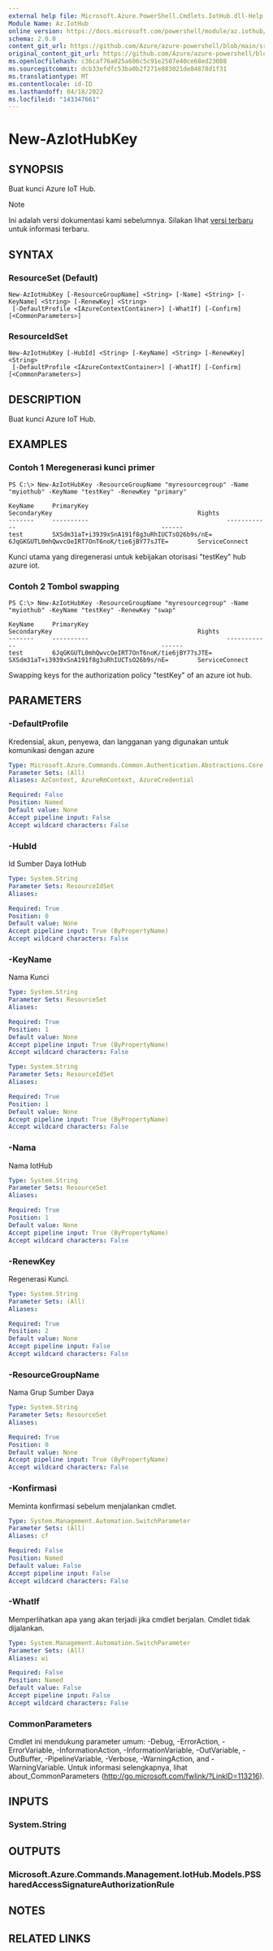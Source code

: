 ```yaml
---
external help file: Microsoft.Azure.PowerShell.Cmdlets.IotHub.dll-Help.xml
Module Name: Az.IotHub
online version: https://docs.microsoft.com/powershell/module/az.iothub/new-aziothubkey
schema: 2.0.0
content_git_url: https://github.com/Azure/azure-powershell/blob/main/src/IotHub/IotHub/help/New-AzIotHubKey.md
original_content_git_url: https://github.com/Azure/azure-powershell/blob/main/src/IotHub/IotHub/help/New-AzIotHubKey.md
ms.openlocfilehash: c36caf76a025a606c5c91e2507e40ce68ed23088
ms.sourcegitcommit: dcb33efdfc53ba0b2f271e883021de84878d1f31
ms.translationtype: MT
ms.contentlocale: id-ID
ms.lasthandoff: 04/18/2022
ms.locfileid: "143347661"
---
```

# New-AzIotHubKey

## SYNOPSIS
Buat kunci Azure IoT Hub.

> [!NOTE]
>Ini adalah versi dokumentasi kami sebelumnya. Silakan lihat [versi terbaru](/powershell/module/az.iothub/new-aziothubkey) untuk informasi terbaru.

## SYNTAX

### ResourceSet (Default)
```
New-AzIotHubKey [-ResourceGroupName] <String> [-Name] <String> [-KeyName] <String> [-RenewKey] <String>
 [-DefaultProfile <IAzureContextContainer>] [-WhatIf] [-Confirm] [<CommonParameters>]
```

### ResourceIdSet
```
New-AzIotHubKey [-HubId] <String> [-KeyName] <String> [-RenewKey] <String>
 [-DefaultProfile <IAzureContextContainer>] [-WhatIf] [-Confirm] [<CommonParameters>]
```

## DESCRIPTION
Buat kunci Azure IoT Hub.

## EXAMPLES

### Contoh 1 Meregenerasi kunci primer
```
PS C:\> New-AzIotHubKey -ResourceGroupName "myresourcegroup" -Name "myiothub" -KeyName "testKey" -RenewKey "primary"

KeyName     PrimaryKey                                      SecondaryKey                                        Rights
-------     ----------                                      ------------                                        ------
test        SXSdm31aT+i3939xSnA191f8g3uRhIUCTsO26b9s/nE=    6JqGKGUTL0mhQwvcOeIRT7OnT6noK/tie6jBY77sJTE=        ServiceConnect
```

Kunci utama yang diregenerasi untuk kebijakan otorisasi "testKey" hub azure iot.

### Contoh 2 Tombol swapping
```
PS C:\> New-AzIotHubKey -ResourceGroupName "myresourcegroup" -Name "myiothub" -KeyName "testKey" -RenewKey "swap"

KeyName     PrimaryKey                                      SecondaryKey                                        Rights
-------     ----------                                      ------------                                        ------
test        6JqGKGUTL0mhQwvcOeIRT7OnT6noK/tie6jBY77sJTE=    SXSdm31aT+i3939xSnA191f8g3uRhIUCTsO26b9s/nE=        ServiceConnect
```

Swapping keys for the authorization policy "testKey" of an azure iot hub.

## PARAMETERS

### -DefaultProfile
Kredensial, akun, penyewa, dan langganan yang digunakan untuk komunikasi dengan azure

```yaml
Type: Microsoft.Azure.Commands.Common.Authentication.Abstractions.Core.IAzureContextContainer
Parameter Sets: (All)
Aliases: AzContext, AzureRmContext, AzureCredential

Required: False
Position: Named
Default value: None
Accept pipeline input: False
Accept wildcard characters: False
```

### -HubId
Id Sumber Daya IotHub

```yaml
Type: System.String
Parameter Sets: ResourceIdSet
Aliases:

Required: True
Position: 0
Default value: None
Accept pipeline input: True (ByPropertyName)
Accept wildcard characters: False
```

### -KeyName
Nama Kunci

```yaml
Type: System.String
Parameter Sets: ResourceSet
Aliases:

Required: True
Position: 1
Default value: None
Accept pipeline input: True (ByPropertyName)
Accept wildcard characters: False
```

```yaml
Type: System.String
Parameter Sets: ResourceIdSet
Aliases:

Required: True
Position: 1
Default value: None
Accept pipeline input: True (ByPropertyName)
Accept wildcard characters: False
```

### -Nama
Nama IotHub

```yaml
Type: System.String
Parameter Sets: ResourceSet
Aliases:

Required: True
Position: 1
Default value: None
Accept pipeline input: True (ByPropertyName)
Accept wildcard characters: False
```

### -RenewKey
Regenerasi Kunci.

```yaml
Type: System.String
Parameter Sets: (All)
Aliases:

Required: True
Position: 2
Default value: None
Accept pipeline input: False
Accept wildcard characters: False
```

### -ResourceGroupName
Nama Grup Sumber Daya

```yaml
Type: System.String
Parameter Sets: ResourceSet
Aliases:

Required: True
Position: 0
Default value: None
Accept pipeline input: True (ByPropertyName)
Accept wildcard characters: False
```

### -Konfirmasi
Meminta konfirmasi sebelum menjalankan cmdlet.

```yaml
Type: System.Management.Automation.SwitchParameter
Parameter Sets: (All)
Aliases: cf

Required: False
Position: Named
Default value: False
Accept pipeline input: False
Accept wildcard characters: False
```

### -WhatIf
Memperlihatkan apa yang akan terjadi jika cmdlet berjalan.
Cmdlet tidak dijalankan.

```yaml
Type: System.Management.Automation.SwitchParameter
Parameter Sets: (All)
Aliases: wi

Required: False
Position: Named
Default value: False
Accept pipeline input: False
Accept wildcard characters: False
```

### CommonParameters
Cmdlet ini mendukung parameter umum: -Debug, -ErrorAction, -ErrorVariable, -InformationAction, -InformationVariable, -OutVariable, -OutBuffer, -PipelineVariable, -Verbose, -WarningAction, and -WarningVariable. Untuk informasi selengkapnya, lihat about_CommonParameters (http://go.microsoft.com/fwlink/?LinkID=113216).

## INPUTS

### System.String

## OUTPUTS

### Microsoft.Azure.Commands.Management.IotHub.Models.PSSharedAccessSignatureAuthorizationRule

## NOTES

## RELATED LINKS
